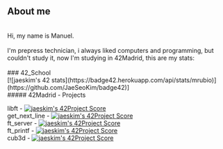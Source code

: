 
## About me</br>
</br>
Hi, my name is Manuel.</br>
</br>
I'm prepress technician, i always liked computers and programming, but couldn't study it, now I'm studying in 42Madrid, this are my stats:</br>
</br>
### 42_School</br>
[![jaeskim's 42 stats](https://badge42.herokuapp.com/api/stats/mrubio)](https://github.com/JaeSeoKim/badge42)]
</br>
##### 42Madrid - Projects</br>

libft - 
[![jaeskim's 42Project Score](https://badge42.herokuapp.com/api/project/mrubio/Libft)](https://github.com/JaeSeoKim/badge42)</br>
get_next_line - 
[![jaeskim's 42Project Score](https://badge42.herokuapp.com/api/project/mrubio/get_next_line)](https://github.com/JaeSeoKim/badge42)</br>
ft_server - 
[![jaeskim's 42Project Score](https://badge42.herokuapp.com/api/project/mrubio/ft_server)](https://github.com/JaeSeoKim/badge42)</br>
ft_printf -
[![jaeskim's 42Project Score](https://badge42.herokuapp.com/api/project/mrubio/ft_printf)](https://github.com/JaeSeoKim/badge42)</br>
cub3d - 
[![jaeskim's 42Project Score](https://badge42.herokuapp.com/api/project/mrubio/cub3D)](https://github.com/JaeSeoKim/badge42)</br>

